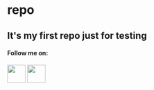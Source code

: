 # repo
## It's my first repo just for testing
#### Follow me on:
<img src='https://cdn.icon-icons.com/icons2/726/PNG/512/TWITTER_icon-icons.com_62686.png' width=42> <img src='https://cdn.icon-icons.com/icons2/726/PNG/128/instagram_f_icon-icons.com_62685.png' width=42>
